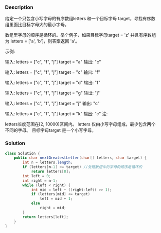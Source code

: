 ### Description
给定一个只包含小写字母的有序数组letters 和一个目标字母 target，寻找有序数组里面比目标字母大的最小字母。

数组里字母的顺序是循环的。举个例子，如果目标字母target = 'z' 并且有序数组为 letters = ['a', 'b']，则答案返回 'a'。

示例:

输入:
letters = ["c", "f", "j"]
target = "a"
输出: "c"

输入:
letters = ["c", "f", "j"]
target = "c"
输出: "f"

输入:
letters = ["c", "f", "j"]
target = "d"
输出: "f"

输入:
letters = ["c", "f", "j"]
target = "g"
输出: "j"

输入:
letters = ["c", "f", "j"]
target = "j"
输出: "c"

输入:
letters = ["c", "f", "j"]
target = "k"
输出: "c"
注:

letters长度范围在[2, 10000]区间内。
letters 仅由小写字母组成，最少包含两个不同的字母。
目标字母target 是一个小写字母。

### Solution
```java
class Solution {
    public char nextGreatestLetter(char[] letters, char target) {
        int n = letters.length;
        if (letters[n-1] <= target)	//处理数组中的字母的顺序是循环的
            return letters[0];
        int left = 0;
        int right = n-1;
        while (left < right) {
            int mid = left + ((right-left) >> 1);
            if (letters[mid] <= target)
                left = mid + 1;
            else
                right = mid;
        }
        return letters[left];
    }
}
```